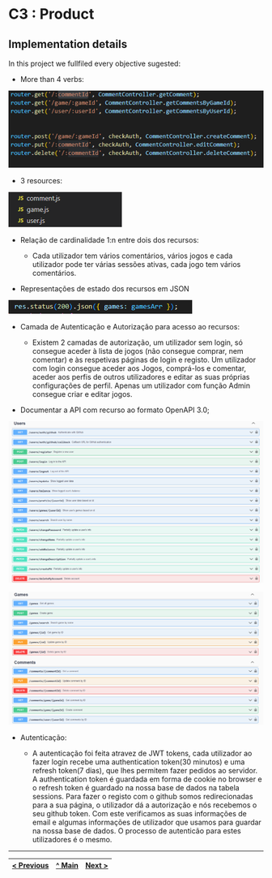 # C3 : Product

## Implementation details

In this project we fullfiled every objective sugested: 

* More than 4 verbs:

![Verbs](images/image01.png)

* 3 resources:

![Resources](images/image02.png)

* Relação de cardinalidade 1:n entre dois dos recursos:

    * Cada utilizador tem vários comentários, vários jogos e cada utilizador pode ter várias sessões ativas, cada jogo tem vários comentários.


* Representações de estado dos recursos em JSON

![JSON](images/images03.png)

*  Camada de Autenticação e Autorização para acesso ao recursos:

    * Existem 2 camadas de autorização, um utilizador sem login, só consegue aceder à lista de jogos (não consegue comprar, nem comentar) e às respetivas páginas de login e registo. Um utilizador com login consegue aceder aos Jogos, comprá-los e comentar, aceder aos perfis de outros utilizadores e editar as suas próprias configurações de perfil. Apenas um utilizador com função Admin consegue criar e editar jogos.

* Documentar a API com recurso ao formato OpenAPI 3.0;

![DOCS](images/images04.png)

![DOCS](images/images05.png)


* Autenticação:

    * A autenticação foi feita atravez de JWT tokens, cada utilizador ao fazer login recebe uma authentication token(30 minutos) e uma refresh token(7 dias), que lhes permitem fazer pedidos ao servidor. A authentication token é guardada em forma de cookie no browser e o refresh token é guardado na nossa base de dados na tabela sessions.
    Para fazer o registo com o github somos redirecionadas para a sua página, o utilizador dá a autorização e nós recebemos o seu github token. Com este verificamos as suas informações de email e algumas informações de utilizador que usamos para guardar na nossa base de dados. O processo de autenticão para estes utilizadores é o mesmo.



---
[< Previous](c2.md) | [^ Main](../../../) | [Next >](c4.md)
:--- | :---: | ---: 